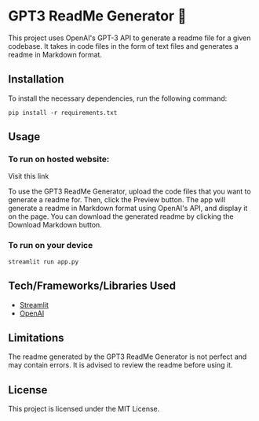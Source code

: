 # GPT3 ReadMe Generator 🤖

This project uses OpenAI's GPT-3 API to generate a readme file for a given codebase. It takes in code files in the form of text files and generates a readme in Markdown format.

## Installation

To install the necessary dependencies, run the following command:

```
pip install -r requirements.txt
```

## Usage

### To run on hosted website:

Visit this link

To use the GPT3 ReadMe Generator, upload the code files that you want to generate a readme for. Then, click the Preview button. The app will generate a readme in Markdown format using OpenAI's API, and display it on the page. You can download the generated readme by clicking the Download Markdown button.

### To run on your device

```
streamlit run app.py
```

## Tech/Frameworks/Libraries Used

- [Streamlit](https://www.streamlit.io/)
- [OpenAI](https://openai.com/)

## Limitations

The readme generated by the GPT3 ReadMe Generator is not perfect and may contain errors. It is advised to review the readme before using it.

## License

This project is licensed under the MIT License.
